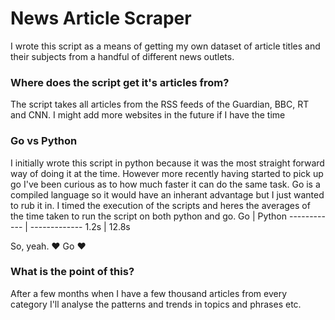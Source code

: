 # News Article Scraper

I wrote this script as a means of getting my own dataset of article titles and their subjects from a handful of different news outlets.

### Where does the script get it's articles from?

The script takes all articles from the RSS feeds of the Guardian, BBC, RT and CNN. I might add more websites in the future if I have the time

### Go vs Python

I initially wrote this script in python because it was the most straight forward way of doing it at the time. However more recently having started to pick up go I've been curious as to how much faster it can do the same task. Go is a compiled language so it would have an inherant advantage but I just wanted to rub it in. I timed the execution of the scripts and heres the averages of the time taken to run the script on both python and go.
Go | Python
------------ | -------------
1.2s | 12.8s

So, yeah. ❤️ Go ❤️

### What is the point of this?

After a few months when I have a few thousand articles from every category I'll analyse the patterns and trends in topics and phrases etc.
